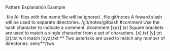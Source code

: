Pattern             Explanation                                                                              Example

.file                All files with the name.file will be ignored.                                             .file
git/notes            A foward slash will be used to separate directories.                                       /git/notes/gitbash
#comment             Use the hash character to indicate a comment.                                              #comment
[xyz].txt            Square brackets are used to match a single character from a set of characters.             [x].txt [y].txt [z].txt will match [xyz].txt
**                   Two asterisks are used to match any number of directories.                                 sem/**/two
